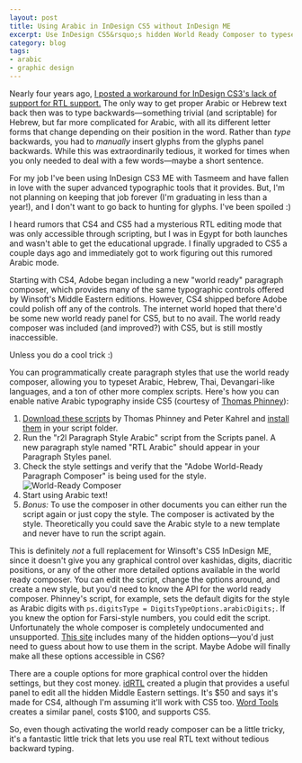 ```yaml
---
layout: post
title: Using Arabic in InDesign CS5 without InDesign ME
excerpt: Use InDesign CS5&rsquo;s hidden World Ready Composer to typeset text in Arabic and other complex scripts.
category: blog
tags:
- arabic
- graphic design
---
```


Nearly four years ago, [I posted a workaround for InDesign CS3's lack of support for RTL support.](http://www.andrewheiss.com/blog/2007/09/17/using-arabic-in-indesign-without-indesign-me/) The only way to get proper Arabic or Hebrew text back then was to type backwards—something trivial (and scriptable) for Hebrew, but far more complicated for Arabic, with all its different letter forms that change depending on their position in the word. Rather than *type* backwards, you had to *manually* insert glyphs from the glyphs panel backwards. While this was extraordinarily tedious, it worked for times when you only needed to deal with a few words—maybe a short sentence.

For my job I've been using InDesign CS3 ME with Tasmeem and have fallen in love with the super advanced typographic tools that it provides. But, I'm not planning on keeping that job forever (I'm graduating in less than a year!), and I don't want to go back to hunting for glyphs. I've been spoiled :)

I heard rumors that CS4 and CS5 had a mysterious RTL editing mode that was only accessible through scripting, but I was in Egypt for both launches and wasn't able to get the educational upgrade. I finally upgraded to CS5 a couple days ago and immediately got to work figuring out this rumored Arabic mode. 

Starting with CS4, Adobe began including a new "world ready" paragraph composer, which provides many of the same typographic controls offered by Winsoft's Middle Eastern editions. However, CS4 shipped before Adobe could polish off any of the controls. The internet world hoped that there'd be some new world ready panel for CS5, but to no avail. The world ready composer was included (and improved?) with CS5, but is still mostly inaccessible.

Unless you do a cool trick :)

You can programmatically create paragraph styles that use the world ready composer, allowing you to typeset Arabic, Hebrew, Thai, Devangari-like languages, and a ton of other more complex scripts. Here's how you can enable native Arabic typography inside CS5 (courtesy of [Thomas Phinney](http://www.thomasphinney.com/2009/01/adobe-world-ready-composer/)):

1. [Download these scripts](http://www.thomasphinney.com/wp-content/uploads/2009/01/r2l_scripts_for_id_cs4.zip) by Thomas Phinney and Peter Kahrel and [install them](http://www.danrodney.com/scripts/directions-installingscripts.html) in your script folder.
2. Run the "r2l Paragraph Style Arabic" script from the Scripts panel. A new paragraph style named "RTL Arabic" should appear in your Paragraph Styles panel.
3. Check the style settings and verify that the "Adobe World-Ready Paragraph Composer" is being used for the style.  
![World-Ready Composer](http://files.andrewheiss.com/images/world-ready.png "World-Ready Composer")
4. Start using Arabic text!
5. *Bonus:* To use the composer in other documents you can either run the script again or just copy the style. The composer is activated by the style. Theoretically you could save the Arabic style to a new template and never have to run the script again.

This is definitely *not* a full replacement for Winsoft's CS5 InDesign ME, since it doesn't give you any graphical control over kashidas, digits, diacritic positions, or any of the other more detailed options available in the world ready composer. You can edit the script, change the options around, and create a new style, but you'd need to know the API for the world ready composer. Phinney's script, for example, sets the default digits for the style as Arabic digits with `ps.digitsType = DigitsTypeOptions.arabicDigits;`. If you knew the option for Farsi-style numbers, you could edit the script. Unfortunately the whole composer is completely undocumented and unsupported. [This site](http://indesigning.net/right-to-left-arabic-hebrew-hindi-in-indesign-cs4-none-me) includes many of the hidden options—you'd just need to guess about how to use them in the script. Maybe Adobe will finally make all these options accessible in CS6?

There are a couple options for more graphical control over the hidden settings, but they cost money. [idRTL](https://sites.google.com/site/adoberighttoleft/Home) created a plugin that provides a useful panel to edit all the hidden Middle Eastern settings. It's $50 and says it's made for CS4, although I'm assuming it'll work with CS5 too. [Word Tools](http://in-tools.com/products/plugins/world-tools/) creates a similar panel, costs $100, and supports CS5. 

So, even though activating the world ready composer can be a little tricky, it's a fantastic little trick that lets you use real RTL text without tedious backward typing. 

